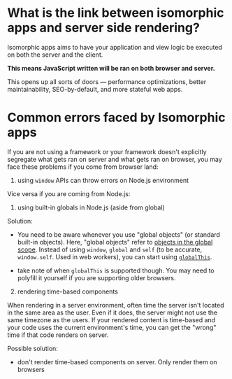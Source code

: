 # What is the link between isomorphic apps and server side rendering?

Isomorphic apps aims to have your application and view logic be executed on both the server and the client. 

**This means JavaScript written will be ran on both browser and server.**

This opens up all sorts of doors — performance optimizations, better maintainability, SEO-by-default, and more stateful web apps.

# Common errors faced by Isomorphic apps

If you are not using a framework or your framework doesn't explicitly segregate what gets ran on server and what gets ran on browser, 
you may face these problems if you come from browser land:

1. using `window` APIs can throw errors on Node.js environment

Vice versa if you are coming from Node.js:

1. using built-in globals in Node.js (aside from global)

Solution:
- You need to be aware whenever you use "global objects" (or standard built-in objects). 
Here, "global objects" refer to [objects in the global scope](https://developer.mozilla.org/en-US/docs/Web/JavaScript/Reference/Global_Objects).
Instead of using `window`, `global` and `self` (to be accurate, `window.self`. Used in web workers), you can start using [`globalThis`](https://developer.mozilla.org/en-US/docs/Web/JavaScript/Reference/Global_Objects/globalThis). 

- take note of when `globalThis` is supported though. You may need to polyfill it yourself if you are supporting older browsers.

2. rendering time-based components

When rendering in a server environment, often time the server isn't located in the same area as the user. 
Even if it does, the server might not use the same timezone as the users. 
If your rendered content is time-based and your code uses the current environment's time, you can get the "wrong" time if that code renders on server.

Possible solution:
- don't render time-based components on server. Only render them on browsers
